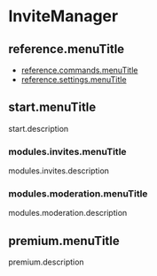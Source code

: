 # InviteManager

## reference.menuTitle

- [reference.commands.menuTitle](/ar/reference.url/reference.commands.url.md)
- [reference.settings.menuTitle](/ar/reference.url/reference.settings.url.md)

## start.menuTitle

start.description

### modules.invites.menuTitle

modules.invites.description

### modules.moderation.menuTitle

modules.moderation.description

## premium.menuTitle

premium.description
